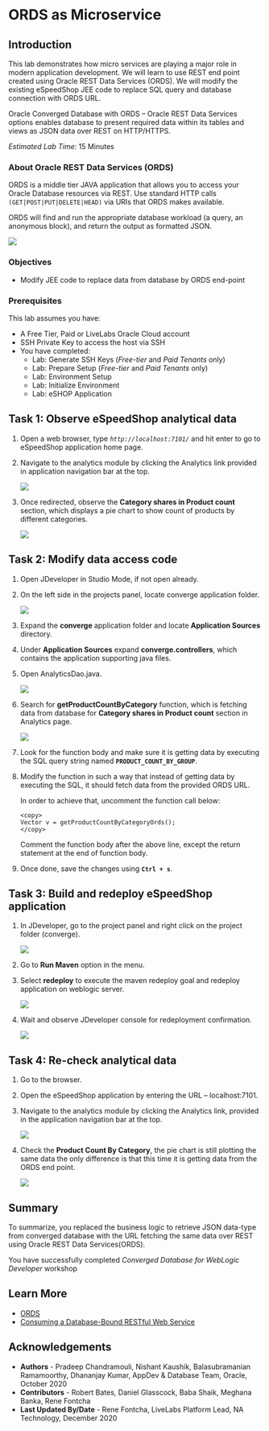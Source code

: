 # ORDS as Microservice

## Introduction

This lab demonstrates how micro services are playing a major role in modern application development.
We will learn to use REST end point created using Oracle REST Data Services (ORDS). We will modify the existing eSpeedShop JEE code to replace SQL query and database connection with ORDS URL.

Oracle Converged Database with ORDS – Oracle REST Data Services options enables database to present required data within its tables and views as JSON data over REST on HTTP/HTTPS.

*Estimated Lab Time:* 15 Minutes

### About Oracle REST Data Services (ORDS)
ORDS is a middle tier JAVA application that allows you to access your Oracle Database resources via REST. Use standard HTTP calls `(GET|POST|PUT|DELETE|HEAD)` via URIs that ORDS makes available.

ORDS will find and run the appropriate database workload (a query, an anonymous block), and return the output as formatted JSON.

  ![](./images/lab10-about-ords.png)

### Objectives
- Modify JEE code to replace data from database by ORDS end-point

### Prerequisites
This lab assumes you have:
- A Free Tier, Paid or LiveLabs Oracle Cloud account
- SSH Private Key to access the host via SSH
- You have completed:
    - Lab: Generate SSH Keys (*Free-tier* and *Paid Tenants* only)
    - Lab: Prepare Setup (*Free-tier* and *Paid Tenants* only)
    - Lab: Environment Setup
    - Lab: Initialize Environment
    - Lab: eSHOP Application


## Task 1: Observe eSpeedShop analytical data

1. Open a web browser, type *`http://localhost:7101/`* and hit enter to go to eSpeedShop application home page.

2. Navigate to the analytics module by clicking the Analytics link provided in application navigation bar at the top.

    ![](./images/lab10-step1-2.png)

3. Once redirected, observe the **Category shares in Product count** section, which displays a pie chart to show count of products by different categories.

    ![](./images/lab10-step1-3.png)

## Task 2: Modify data access code

1. Open JDeveloper in Studio Mode, if not open already.

2. On the left side in the projects panel, locate converge application folder.

    ![](./images/lab10-step2-2.png)

3. Expand the **converge** application folder and locate **Application Sources** directory.

4. Under **Application Sources** expand **converge.controllers**, which contains the application supporting java files.

5. Open AnalyticsDao.java.

    ![](./images/lab10-step2-5.png)

6. Search for **getProductCountByCategory** function, which is fetching data from database for **Category shares in Product count** section in Analytics page.

    ![](./images/lab10-step2-6.png)

7. Look for the function body and make sure it is getting data by executing the SQL query string named **`PRODUCT_COUNT_BY_GROUP`**.

8. Modify the function in such a way that instead of getting data by executing the SQL, it should fetch data from the provided ORDS URL.

    In order to achieve that, uncomment the function call below:

    ```
    <copy>    
    Vector v = getProductCountByCategoryOrds();
    </copy>
    ```

    Comment the function body after the above line, except the return statement at the end of function body.

9. Once done, save the changes using **`Ctrl + s`**.

## Task 3: Build and redeploy eSpeedShop application

1.	In JDeveloper, go to the project panel and right click on the project folder (converge).

    ![](./images/lab10-step3-1.png)

2.	Go to **Run Maven** option in the menu.

3.	Select **redeploy** to execute the maven redeploy goal and redeploy application on weblogic server.

    ![](./images/lab10-step3-3.png)

4.	Wait and observe JDeveloper console for redeployment confirmation.

    ![](./images/lab10-step3-4.png)


## Task 4: Re-check analytical data

1.	Go to the browser.
2.	Open the eSpeedShop application by entering the URL – localhost:7101.
3.	Navigate to the analytics module by clicking the Analytics link, provided in the application navigation bar at the top.

    ![](./images/lab10-step1-2.png)

4.	Check the **Product Count By Category**, the pie chart is still plotting the same data the only difference is that this time it is getting data from the ORDS end point.

    ![](./images/lab10-step1-3.png)

## Summary
To summarize, you replaced the business logic to retrieve JSON data-type from converged database with the URL fetching the same data over REST using Oracle REST Data Services(ORDS).

You have successfully completed *Converged Database for WebLogic Developer* workshop

## Learn More
- [ORDS](https://www.oracle.com/in/database/technologies/appdev/rest.html)
- [Consuming a Database-Bound RESTful Web Service](https://docs.oracle.com/cd/E53569_01/tutorials/tut_rest_ws/tut_rest_ws.html)


## Acknowledgements
- **Authors** - Pradeep Chandramouli, Nishant Kaushik, Balasubramanian Ramamoorthy, Dhananjay Kumar, AppDev & Database Team, Oracle, October 2020
- **Contributors** - Robert Bates, Daniel Glasscock, Baba Shaik, Meghana Banka, Rene Fontcha
- **Last Updated By/Date** - Rene Fontcha, LiveLabs Platform Lead, NA Technology, December 2020

